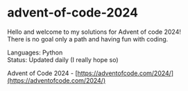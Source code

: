 # advent-of-code-2024

Hello and welcome to my solutions for Advent of code 2024!  
There is no goal only a path and having fun with coding. 

Languages: Python  
Status: Updated daily (I really hope so)

Advent of Code 2024 - [https://adventofcode.com/2024/](https://adventofcode.com/2024/)
